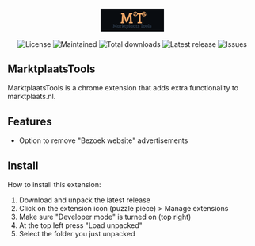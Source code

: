 <p align="center"><img src="/images/banner.png" width="128"></p>

<p align="center">
    <img src="https://img.shields.io/github/license/Woutervdvelde/MarktplaatsTools.svg" alt="License">
    <img src="https://img.shields.io/badge/maintained-yes-green.svg" alt="Maintained">
    <img src="https://img.shields.io/github/downloads/Woutervdvelde/MarktplaatsTools/total" alt="Total downloads">
    <img src="https://img.shields.io/github/v/release/Woutervdvelde/MarktplaatsTools" alt="Latest release">
    <img src="https://img.shields.io/github/issues/Woutervdvelde/MarktplaatsTools" alt="Issues">
</p>

## MarktplaatsTools

MarktplaatsTools is a chrome extension that adds extra functionality to marktplaats.nl.

## Features

 - Option to remove "Bezoek website" advertisements

## Install

How to install this extension:  

1. Download and unpack the latest release
2. Click on the extension icon (puzzle piece) > Manage extensions
3. Make sure "Developer mode" is turned on (top right)
4. At the top left press "Load unpacked"
5. Select the folder you just unpacked